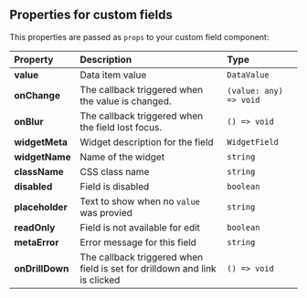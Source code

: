 ## Properties for custom fields

This properties are passed as `props` to your custom field component:

|  Property |  Description | Type  |
|:---|:---|:---|
| **value**  | Data item value  | `DataValue`  |
| **onChange**  | The callback triggered when the value is changed.  | `(value: any) => void`  |
| **onBlur**  | The callback triggered when the field lost focus.  | `() => void`  |
| **widgetMeta**  | Widget description for the field | `WidgetField` |
| **widgetName**  | Name of the widget | `string` |
| **className**  | CSS class name | `string` |
| **disabled**  | Field is disabled | `boolean` |
| **placeholder**  | Text to show when no `value` was provied | `string` |
| **readOnly**  | Field is not available for edit | `boolean` |
| **metaError**  | Error message for this field | `string` |
| **onDrillDown**  | The callback triggered when field is set for drilldown and link is clicked | `() => void` |